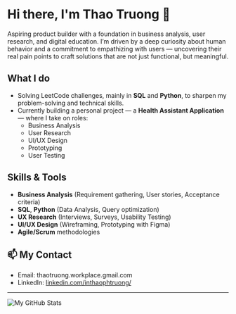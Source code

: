 # Hi there, I'm Thao Truong 👋

Aspiring product builder with a foundation in business analysis, user research, and digital education. I’m driven by a deep curiosity about human behavior and a commitment to empathizing with users — uncovering their real pain points to craft solutions that are not just functional, but meaningful.

## What I do
- Solving LeetCode challenges, mainly in **SQL** and **Python**, to sharpen my problem-solving and technical skills.
- Currently building a personal project — a **Health Assistant Application** — where I take on roles:
  - Business Analysis
  - User Research
  - UI/UX Design
  - Prototyping
  - User Testing

## Skills & Tools
- **Business Analysis** (Requirement gathering, User stories, Acceptance criteria)
- **SQL**, **Python** (Data Analysis, Query optimization)
- **UX Research** (Interviews, Surveys, Usability Testing)
- **UI/UX Design** (Wireframing, Prototyping with Figma)
- **Agile/Scrum** methodologies

## 📫 My Contact
- Email: thaotruong.workplace.gmail.com
- LinkedIn: [linkedin.com/inthaophtruong/](https://www.linkedin.com/in/thaophtruong/)

---
![My GitHub Stats](https://github-readme-stats.vercel.app/api?username=truongphuongthao1808&show_icons=true&theme=default)
